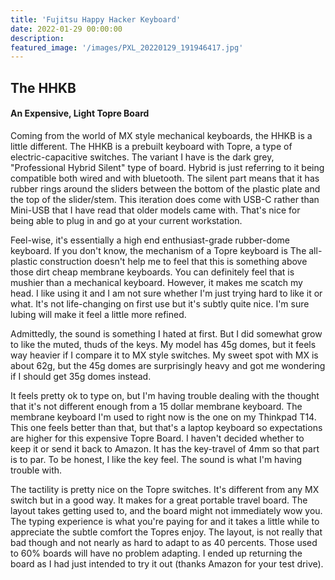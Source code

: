 ```yaml
---
title: 'Fujitsu Happy Hacker Keyboard'
date: 2022-01-29 00:00:00
description: 
featured_image: '/images/PXL_20220129_191946417.jpg'
---
```


## The HHKB 
#### An Expensive, Light Topre Board

Coming from the world of MX style mechanical keyboards, the HHKB is a little different. The HHKB is a prebuilt keyboard with Topre, a type of electric-capacitive switches. The variant I have is the dark grey, "Professional Hybrid Silent" type of board. Hybrid is just referring to it being compatible both wired and with bluetooth. The silent part means that it has rubber rings around the sliders between the bottom of the plastic plate and the top of the slider/stem. This iteration does come with USB-C rather than Mini-USB that I have read that older models came with. That's nice for being able to plug in and go at your current workstation.

Feel-wise, it's essentially a high end enthusiast-grade rubber-dome keyboard. If you don't know, the mechanism of a Topre keyboard is  The all-plastic construction doesn't help me to feel that this is something above those dirt cheap membrane keyboards. You can definitely feel that is mushier than a mechanical keyboard. However, it makes me scatch my head. I like using it and I am not sure whether I'm just trying hard to like it or what. It's not life-changing on first use but it's subtly quite nice. I'm sure lubing will make it feel a little more refined.

Admittedly, the sound is something I hated at first. But I did somewhat grow to like the muted, thuds of the keys. My model has 45g domes, but it feels way heavier if I compare it to MX style switches. My sweet spot with MX is about 62g, but the 45g domes are surprisingly heavy and got me wondering if I should get 35g domes instead.

It feels pretty ok to type on, but I'm having trouble dealing with the thought that it's not different enough from a 15 dollar membrane keyboard. The membrane keyboard I'm used to right now is the one on my Thinkpad T14. This one feels better than that, but that's a laptop keyboard so expectations are higher for this expensive Topre Board. I haven't decided whether to keep it or send it back to Amazon. It has the key-travel of 4mm so that part is to par. To be honest, I like the key feel. The sound is what I'm having trouble with.

The tactility is pretty nice on the Topre switches. It's different from any MX switch but in a good way. It makes for a great portable travel board. The layout takes getting used to, and the board might not immediately wow you. The typing experience is what you're paying for and it takes a little while to appreciate the subtle comfort the Topres enjoy. The layout, is not really that bad though and not nearly as hard to adapt to as 40 percents. Those used to 60% boards will have no problem adapting. I ended up returning the board as I had just intended to try it out (thanks Amazon for your test drive).